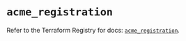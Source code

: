 # `acme_registration`

Refer to the Terraform Registry for docs: [`acme_registration`](https://registry.terraform.io/providers/vancluever/acme/2.34.0/docs/resources/registration).
